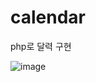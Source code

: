 # calendar
php로 달력 구현

![image](https://github.com/user-attachments/assets/b9ddb5a3-1f10-47f8-a36f-44e587c3ab69)
